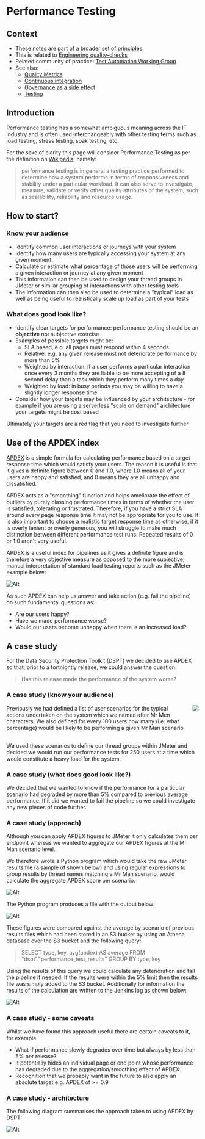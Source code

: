 # Performance Testing

## Context

* These notes are part of a broader set of [principles](../principles.md)
* This is related to [Engineering quality-checks](https://digital.nhs.uk/about-nhs-digital/our-work/nhs-digital-architecture/principles/adopt-appropriate-cyber-security-standards)
* Related community of practice: [Test Automation Working Group](../communities/pd-test-automation-working-group.md)
* See also:
  * [Quality Metrics](../quality-checks.md) 
  * [Continuous integration](continuous-integration.md)
  * [Governance as a side effect](../patterns/governance-side-effect.md)
  * [Testing](testing.md)

## Introduction

Performance testing has a somewhat ambiguous meaning across the IT industry and is often used interchangeably with other testing terms such as load testing, stress testing, soak testing, etc.

For the sake of clarity this page will consider Performance Testing as per the definition on [Wikipedia](https://en.wikipedia.org/wiki/Software_performance_testing), namely:

>  performance testing is in general a testing practice performed to determine how a system performs in terms of responsiveness and stability under a particular workload. It can also serve to investigate, measure, validate or verify other quality attributes of the system, such as scalability, reliability and resource usage.

## How to start?

### Know your audience

* Identify common user interactions or journeys with your system
* Identify how many users are typically accessing your system at any given moment
* Calculate or estimate what percentage of those users will be performing a given interaction or journey at any given moment
* This information can then be used to design your thread groups in JMeter or similar grouping of interactions with other testing tools
* The information can then also be used to determine a "typical" load as well as being useful to realistically scale up load as part of your tests

### What does good look like?

* Identify clear targets for performance: performance testing should be an **objective** not subjective exercise
* Examples of possible targets might be: 
  * SLA based, e.g. all pages must respond within 4 seconds
  * Relative, e.g. any given release must not deteriorate performance by more than 5%
  * Weighted by interaction: if a user performs a particular interaction once every 3 months they are liable to be more accepting of a 8 second delay than a task which they perform many times a day
  * Weighted by load: in busy periods you may be willing to have a slightly longer response time
* Consider how your targets may be influenced by your architecture - for example if you are using a serverless "scale on demand" architecture your targets might be cost based

Ultimately your targets are a red flag that you need to investigate further

## Use of the APDEX index

[APDEX](https://en.wikipedia.org/wiki/Apdex) is a simple formula for calculating performance based on a target response time which would satisfy your users.  The reason it is useful is that it gives a definite figure between 0 and 1.0, where 1.0 means all of your users are happy and satisfied, and 0 means they are all unhappy and dissatisfied.

APDEX acts as a "smoothing" function and helps ameliorate the effect of outliers by purely classing performance times in terms of whether the user is satisfied, tolerating or frustrated.  Therefore, if you have a strict SLA around every page response time it may not be appropriate for you to use.  It is also important to choose a realistic target response time as otherwise, if it is overly lenient or overly generous, you will struggle to make much distinction between different performance test runs.  Repeated results of 0 or 1.0 aren't very useful.

APDEX is a useful index for pipelines as it gives a definite figure and is therefore a very objective measure as opposed to the more subjective, manual interpretation of standard load testing reports such as the JMeter example below:

![Alt](./jmeter-reportsample.png "Sample JMeter Report")

As such APDEX can help us answer and take action (e.g. fail the pipeline) on such fundamental questions as:

* Are our users happy?
* Have we made performance worse?
* Would our users become unhappy when there is an increased load?

## A case study

For the Data Security Protection Toolkit (DSPT) we decided to use APDEX so that, prior to a fortnightly release, we could answer the question:

> Has this release made the performance of the system worse?

### A case study (know your audience)
<div style="float:right">
<img src="./dsptcasestudy-scenarios.png" style=" alt="DSPT user scenarios" />
</div>
<div style="padding-right:30px;padding-bottom:30px;">
Previously we had defined a list of user scenarios for the typical actions undertaken on the system which we named after Mr Men characters.  We also defined for every 100 users how many (i.e. what percentage) would be likely to be performing a given Mr Man scenario
</div>
We used these scenarios to define our thread groups within JMeter and decided we would run our performance tests for 250 users at a time which would constitute a heavy load for the system.

### A case study (what does good look like?)

We decided that we wanted to know if the performance for a particular scenario had degraded by more than 5% compared to previous average performance.  If it did we wanted to fail the pipeline so we could investigate any new pieces of code further.

### A case study (approach)

Although you can apply APDEX figures to JMeter it only calculates them per endpoint whereas we wanted to aggregate our APDEX figures at the Mr Man scenario level.

We therefore wrote a Python program which would take the raw JMeter results file (a sample of shown below) and using regular expressions to group results by thread names matching a Mr Man scenario, would calculate the aggregate APDEX score per scenario.

![Alt](./dsptcasestudy-jmeteroutput.png "Sample of raw JMeter result file")

The Python program produces a file with the output below:

![Alt](./dsptcasestudy-aggregatedapdexscores.png "Aggregated APDEX results file")

These figures were compared against the average by scenario of previous results files which had been stored in an S3 bucket by using an Athena database over the S3 bucket and the following query:

> SELECT type, key, avg(apdex) AS average FROM "dspt"."performance_test_results" GROUP BY type, key

Using the results of this query we could calculate any deterioration and fail the pipeline if needed.  If the results were within the 5% limit then the results file was simply added to the S3 bucket.  Additionally for information the results of the calculation are written to the Jenkins log as shown below:

![Alt](./dsptcasestudy-degradationoutput.png "Degradation result in Jenkins log")

### A case study - some caveats

Whilst we have found this approach useful there are certain caveats to it, for example:

* What if performance slowly degrades over time but always by less than 5% per release?
* It potentially hides an individual page or end point whose performance has degraded due to the aggregation/smoothing effect of APDEX.
* Recognition that we probably want in the future to also apply an absolute target e.g. APDEX of >= 0.9

### A case study - architecture

The following diagram summarises the approach taken to using APDEX by DSPT:

![Alt](./dsptcasestudy-architecture.png "DSPT Performance test architecture")
